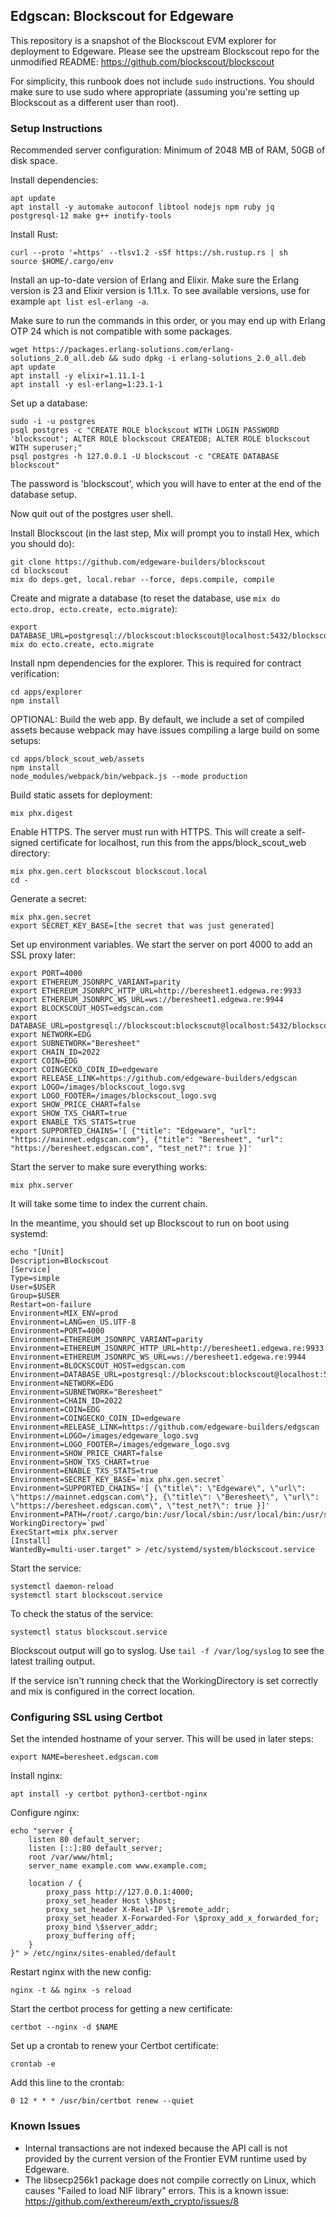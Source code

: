 ## Edgscan: Blockscout for Edgeware

This repository is a snapshot of the Blockscout EVM explorer for
deployment to Edgeware. Please see the upstream Blockscout repo
for the unmodified README: https://github.com/blockscout/blockscout

For simplicity, this runbook does not include `sudo` instructions.
You should make sure to use sudo where appropriate (assuming you're
setting up Blockscout as a different user than root).

### Setup Instructions

Recommended server configuration: Minimum of 2048 MB of RAM, 50GB of disk space.

Install dependencies:
```
apt update
apt install -y automake autoconf libtool nodejs npm ruby jq postgresql-12 make g++ inotify-tools
```

Install Rust:
```
curl --proto '=https' --tlsv1.2 -sSf https://sh.rustup.rs | sh
source $HOME/.cargo/env
```

Install an up-to-date version of Erlang and Elixir. Make sure the Erlang version is 23 and Elixir version is 1.11.x. To see available versions, use for example `apt list esl-erlang -a`.

Make sure to run the commands in this order, or you may end up with Erlang OTP 24 which is not compatible with some packages.
```
wget https://packages.erlang-solutions.com/erlang-solutions_2.0_all.deb && sudo dpkg -i erlang-solutions_2.0_all.deb
apt update
apt install -y elixir=1.11.1-1
apt install -y esl-erlang=1:23.1-1
```

Set up a database:
```
sudo -i -u postgres
psql postgres -c "CREATE ROLE blockscout WITH LOGIN PASSWORD 'blockscout'; ALTER ROLE blockscout CREATEDB; ALTER ROLE blockscout WITH superuser;"
psql postgres -h 127.0.0.1 -U blockscout -c "CREATE DATABASE blockscout"
```

The password is 'blockscout', which you will have to enter at the end of the database setup.

Now quit out of the postgres user shell.

Install Blockscout (in the last step, Mix will prompt you to install Hex, which you should do):
```
git clone https://github.com/edgeware-builders/blockscout
cd blockscout
mix do deps.get, local.rebar --force, deps.compile, compile
```

Create and migrate a database (to reset the database, use `mix do ecto.drop, ecto.create, ecto.migrate`):
```
export DATABASE_URL=postgresql://blockscout:blockscout@localhost:5432/blockscout
mix do ecto.create, ecto.migrate
```

Install npm dependencies for the explorer. This is required for contract verification:
```
cd apps/explorer
npm install
```

OPTIONAL: Build the web app. By default, we include a set of compiled assets because webpack may have issues compiling a large build on some setups:
```
cd apps/block_scout_web/assets
npm install
node_modules/webpack/bin/webpack.js --mode production
```

Build static assets for deployment:
```
mix phx.digest
```

Enable HTTPS. The server must run with HTTPS.
This will create a self-signed certificate for localhost, run this from the apps/block_scout_web directory:
```
mix phx.gen.cert blockscout blockscout.local
cd -
```

Generate a secret:
```
mix phx.gen.secret
export SECRET_KEY_BASE=[the secret that was just generated]
```

Set up environment variables. We start the server on port 4000 to add
an SSL proxy later:
```
export PORT=4000
export ETHEREUM_JSONRPC_VARIANT=parity
export ETHEREUM_JSONRPC_HTTP_URL=http://beresheet1.edgewa.re:9933
export ETHEREUM_JSONRPC_WS_URL=ws://beresheet1.edgewa.re:9944
export BLOCKSCOUT_HOST=edgscan.com
export DATABASE_URL=postgresql://blockscout:blockscout@localhost:5432/blockscout
export NETWORK=EDG
export SUBNETWORK="Beresheet"
export CHAIN_ID=2022
export COIN=EDG
export COINGECKO_COIN_ID=edgeware
export RELEASE_LINK=https://github.com/edgeware-builders/edgscan
export LOGO=/images/blockscout_logo.svg
export LOGO_FOOTER=/images/blockscout_logo.svg
export SHOW_PRICE_CHART=false
export SHOW_TXS_CHART=true
export ENABLE_TXS_STATS=true
export SUPPORTED_CHAINS='[ {"title": "Edgeware", "url": "https://mainnet.edgscan.com"}, {"title": "Beresheet", "url": "https://beresheet.edgscan.com", "test_net?": true }]'
```

Start the server to make sure everything works:
```
mix phx.server
```

It will take some time to index the current chain.

In the meantime, you should set up Blockscout to run on boot using systemd:
```
echo "[Unit]
Description=Blockscout
[Service]
Type=simple
User=$USER
Group=$USER
Restart=on-failure
Environment=MIX_ENV=prod
Environment=LANG=en_US.UTF-8
Environment=PORT=4000
Environment=ETHEREUM_JSONRPC_VARIANT=parity
Environment=ETHEREUM_JSONRPC_HTTP_URL=http://beresheet1.edgewa.re:9933
Environment=ETHEREUM_JSONRPC_WS_URL=ws://beresheet1.edgewa.re:9944
Environment=BLOCKSCOUT_HOST=edgscan.com
Environment=DATABASE_URL=postgresql://blockscout:blockscout@localhost:5432/blockscout
Environment=NETWORK=EDG
Environment=SUBNETWORK="Beresheet"
Environment=CHAIN_ID=2022
Environment=COIN=EDG
Environment=COINGECKO_COIN_ID=edgeware
Environment=RELEASE_LINK=https://github.com/edgeware-builders/edgscan
Environment=LOGO=/images/edgeware_logo.svg
Environment=LOGO_FOOTER=/images/edgeware_logo.svg
Environment=SHOW_PRICE_CHART=false
Environment=SHOW_TXS_CHART=true
Environment=ENABLE_TXS_STATS=true
Environment=SECRET_KEY_BASE=`mix phx.gen.secret`
Environment=SUPPORTED_CHAINS='[ {\"title\": \"Edgeware\", \"url\": \"https://mainnet.edgscan.com\"}, {\"title\": \"Beresheet\", \"url\": \"https://beresheet.edgscan.com\", \"test_net?\": true }]'
Environment=PATH=/root/.cargo/bin:/usr/local/sbin:/usr/local/bin:/usr/sbin:/usr/bin:/sbin:/bin
WorkingDirectory=`pwd`
ExecStart=mix phx.server
[Install]
WantedBy=multi-user.target" > /etc/systemd/system/blockscout.service
```

Start the service:
```
systemctl daemon-reload
systemctl start blockscout.service
```

To check the status of the service:
```
systemctl status blockscout.service
```

Blockscout output will go to syslog. Use `tail -f /var/log/syslog` to
see the latest trailing output.

If the service isn't running check that the WorkingDirectory is set
correctly and mix is configured in the correct location.

### Configuring SSL using Certbot

Set the intended hostname of your server. This will be used in later steps:
```
export NAME=beresheet.edgscan.com
```

Install nginx:
```
apt install -y certbot python3-certbot-nginx
```

Configure nginx:
```
echo "server {
    listen 80 default_server;
    listen [::]:80 default_server;
    root /var/www/html;
    server_name example.com www.example.com;

    location / {
        proxy_pass http://127.0.0.1:4000;
        proxy_set_header Host \$host;
        proxy_set_header X-Real-IP \$remote_addr;
        proxy_set_header X-Forwarded-For \$proxy_add_x_forwarded_for;
        proxy_bind \$server_addr;
        proxy_buffering off;
    }
}" > /etc/nginx/sites-enabled/default
```

Restart nginx with the new config:
```
nginx -t && nginx -s reload
```

Start the certbot process for getting a new certificate:
```
certbot --nginx -d $NAME
```

Set up a crontab to renew your Certbot certificate:
```
crontab -e
```

Add this line to the crontab:
```
0 12 * * * /usr/bin/certbot renew --quiet
```

### Known Issues

* Internal transactions are not indexed because the API call is not
  provided by the current version of the Frontier EVM runtime used
  by Edgeware.
* The libsecp256k1 package does not compile correctly on Linux, which
  causes "Failed to load NIF library" errors. This is a known issue:
  https://github.com/exthereum/exth_crypto/issues/8